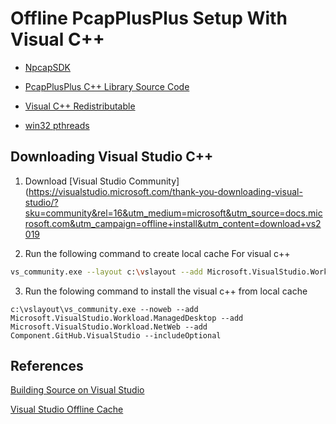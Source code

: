 # Offline PcapPlusPlus Setup With Visual C++

* [NpcapSDK](https://nmap.org/npcap/#download)

* [PcapPlusPlus C++ Library Source Code](https://pcapplusplus.github.io/docs/install)

* [Visual C++ Redistributable](https://support.microsoft.com/en-us/help/2977003/the-latest-supported-visual-c-downloads)

* [win32 pthreads](http://sourceware.org/pub/pthreads-win32/pthreads-w32-2-9-1-release.zip)

## Downloading Visual Studio C++


1. Download [Visual Studio Community](https://visualstudio.microsoft.com/thank-you-downloading-visual-studio/?sku=community&rel=16&utm_medium=microsoft&utm_source=docs.microsoft.com&utm_campaign=offline+install&utm_content=download+vs2019

2. Run the following command to create local cache For visual c++

``` bash
vs_community.exe --layout c:\vslayout --add Microsoft.VisualStudio.Workload.NativeDesktop --includeRecommended --lang en-US
```

3. Run the folowing command to install the visual c++ from local cache

```
c:\vslayout\vs_community.exe --noweb --add Microsoft.VisualStudio.Workload.ManagedDesktop --add Microsoft.VisualStudio.Workload.NetWeb --add Component.GitHub.VisualStudio --includeOptional  
```

## References

[Building Source on Visual Studio](https://pcapplusplus.github.io/docs/install/build-source/vs)

[Visual Studio Offline Cache](https://github.com/MicrosoftDocs/visualstudio-docs/blob/master/docs/install/create-an-offline-installation-of-visual-studio.md)
